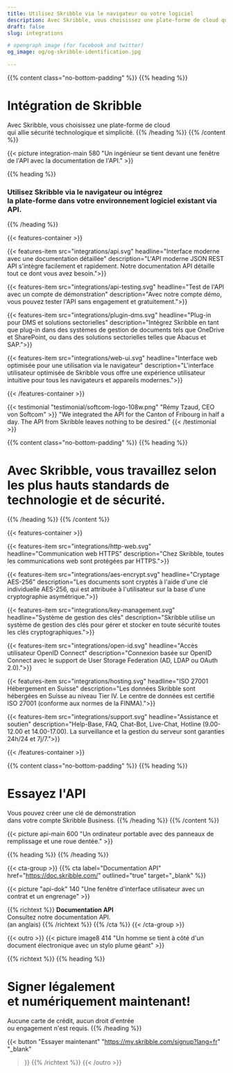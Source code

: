 ```yaml
---
title: Utilisez Skribble via le navigateur ou votre logiciel
description: Avec Skribble, vous choisissez une plate-forme de cloud qui allie sécurité technologique et simplicité.
draft: false
slug: integrations

# opengraph image (for facebook and twitter)
og_image: og/og-skribble-identification.jpg

---
```


{{% content class="no-bottom-padding" %}}
{{% heading %}}
# Intégration de Skribble
Avec Skribble, vous choisissez une plate-forme de cloud <br class="hide-for-mobile">qui allie sécurité technologique et simplicité. 
{{% /heading %}}
{{% /content %}}

{{< picture integration-main 580 "Un ingénieur se tient devant une fenêtre de l'API avec la documentation de l'API." >}}

{{% heading %}}
### Utilisez Skribble via le navigateur ou intégrez <br class="hide-for-mobile">la plate-forme dans votre environnement logiciel existant via API.
{{% /heading %}}

{{< features-container >}}

  {{< features-item src="integrations/api.svg" 
    headline="Interface moderne avec une documentation détaillée" 
    description="L'API moderne JSON REST API s'intègre facilement et rapidement. Notre documentation API détaille tout ce dont vous avez besoin.">}}

  {{< features-item src="integrations/api-testing.svg" 
    headline="Test de l'API avec un compte de démonstration" 
    description="Avec notre compte démo, vous pouvez tester l'API sans engagement et gratuitement.">}}

  {{< features-item src="integrations/plugin-dms.svg" 
    headline="Plug-in pour DMS et solutions sectorielles" 
    description="Intégrez Skribble en tant que plug-in dans des systèmes de gestion de documents tels que OneDrive et SharePoint, ou dans des solutions sectorielles telles que Abacus et SAP.">}}

  {{< features-item src="integrations/web-ui.svg" 
    headline="Interface web optimisée pour une utilisation via le navigateur" 
    description="L'interface utilisateur optimisée de Skribble vous offre une expérience utilisateur intuitive pour tous les navigateurs et appareils modernes.">}}

{{< /features-container >}}

[//]: # (--------------------------------------------------------------------------------------------------------------)

{{< testimonial "testimonial/softcom-logo-108w.png" "Rémy Tzaud, CEO von Softcom" >}}
"We integrated the API for the Canton of Fribourg in half a day. The API from Skribble leaves nothing to be desired." 
{{< /testimonial >}}

[//]: # (--------------------------------------------------------------------------------------------------------------)

{{% content class="no-bottom-padding" %}}
{{% heading %}}
# Avec Skribble, vous travaillez selon <br class="hide-for-mobile">les plus hauts standards de technologie et de sécurité.
{{% /heading %}}
{{% /content %}}

{{< features-container >}}

  {{< features-item src="integrations/http-web.svg" 
    headline="Communication web HTTPS" 
    description="Chez Skribble, toutes les communications web sont protégées par HTTPS.">}}

  {{< features-item src="integrations/aes-encrypt.svg" 
    headline="Cryptage AES-256" 
    description="Les documents sont cryptés à l'aide d'une clé individuelle AES-256, qui est attribuée à l'utilisateur sur la base d'une cryptographie asymétrique.">}}

  {{< features-item src="integrations/key-management.svg" 
    headline="Système de gestion des clés" 
    description="Skribble utilise un système de gestion des clés pour gérer et stocker en toute sécurité toutes les clés cryptographiques.">}}

  {{< features-item src="integrations/open-id.svg" 
    headline="Accès utilisateur OpenID Connect" 
    description="Connexion basée sur OpenID Connect avec le support de User Storage Federation (AD, LDAP ou OAuth 2.0).">}}

  {{< features-item src="integrations/hosting.svg" 
    headline="ISO 27001 Hébergement en Suisse" 
    description="Les données Skribble sont hébergées en Suisse au niveau Tier IV. Le centre de données est certifié ISO 27001 (conforme aux normes de la FINMA).">}}

  {{< features-item src="integrations/support.svg" 
    headline="Assistance et soutien" 
    description="Help-Base, FAQ, Chat-Bot, Live-Chat, Hotline (9.00- 12.00 et 14.00-17.00). La surveillance et la gestion du serveur sont garanties 24h/24 et 7j/7.">}}

{{< /features-container >}}

[//]: # (--------------------------------------------------------------------------------------------------------------)

{{% content class="no-bottom-padding" %}}
{{% heading %}}
# Essayez l'API
Vous pouvez créer une clé de démonstration <br class="hide-for-mobile">dans votre compte Skribble Business.
{{% /heading %}}
{{% /content %}}

{{< picture api-main 600 "Un ordinateur portable avec des panneaux de remplissage et une roue dentée." >}}

{{% heading %}}
{{% /heading %}}

[//]: # (--------------------------------------------------------------------------------------------------------------)

{{< cta-group >}}
{{% cta
  label="Documentation API"
  href="https://doc.skribble.com/"
  outlined="true"
  target="_blank"
%}}

{{< picture "api-dok" 140 "Une fenêtre d'interface utilisateur avec un contrat et un engrenage" >}}

{{% richtext %}}
**Documentation API**<br>
Consultez notre documentation API.<br class="hide-for-mobile">(an anglais)
{{% /richtext %}}
{{% /cta %}}
{{< /cta-group >}}

[//]: # (--------------------------------------------------------------------------------------------------------------)

{{< outro >}}
{{< picture image8 414 "Un homme se tient à côté d'un document électronique avec un stylo plume géant" >}}

{{% richtext %}}
{{% heading %}}
# Signer légalement <br class="hide-for-mobile">et numériquement maintenant!
Aucune carte de crédit, aucun droit d'entrée <br class="hide-for-mobile">ou engagement n'est requis.
{{% /heading %}}

{{< button
  "Essayer maintenant"
  "https://my.skribble.com/signup?lang=fr"
  "_blank"
>}}
{{% /richtext %}}
{{< /outro >}}
